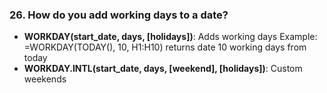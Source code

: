 ### 26. **How do you add working days to a date?**

- **WORKDAY(start_date, days, [holidays])**: Adds working days
Example: =WORKDAY(TODAY(), 10, H1:H10) returns date 10 working days from today
- **WORKDAY.INTL(start_date, days, [weekend], [holidays])**: Custom weekends
